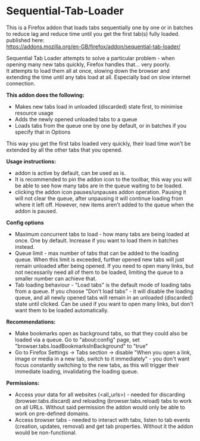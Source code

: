 # Sequential-Tab-Loader
This is a Firefox addon that loads tabs sequentially one by one or in batches to reduce lag and reduce time until you get the first tab(s) fully loaded.  
published here:  
https://addons.mozilla.org/en-GB/firefox/addon/sequential-tab-loader/

Sequential Tab Loader attempts to solve a particular problem - when opening many new tabs quickly, Firefox handles that... very poorly.   
It attempts to load them all at once, slowing down the browser and extending the time until any tabs load at all. Especially bad on slow internet connection.

**This addon does the following:**

* Makes new tabs load in unloaded (discarded) state first, to minimise resource usage
* Adds the newly opened unloaded tabs to a queue
* Loads tabs from the queue one by one by default, or in batches if you specify that in Options

This way you get the first tabs loaded very quickly, their load time won't be extended by all the other tabs that you opened.

**Usage instructions:**

* addon is active by default, can be used as is.
* It is recommended to pin the addon icon to the toolbar, this way you will be able to see how many tabs are in the queue waiting to be loaded.
* clicking the addon icon pauses/unpauses addon operation. Pausing it will not clear the queue, after unpausing it will continue loading from where it left off. However, new items aren't added to the queue when the addon is paused.

**Config options**

* Maximum concurrent tabs to load - how many tabs are being loaded at once. One by default. Increase if you want to load them in batches instead.
* Queue limit - max number of tabs that can be added to the loading queue. When this limit is exceeded, further opened new tabs will just remain unloaded after being opened. If you need to open many links, but not necessarily need all of them to be loaded, limiting the queue to a smaller number can achieve that.
* Tab loading behaviour - "Load tabs" is the default mode of loading tabs from a queue. If you choose "Don't load tabs" - it will disable the loading queue, and all newly opened tabs will remain in an unloaded (discarded) state until clicked. Can be used if you want to open many links, but don't want them to be loaded automatically.

**Recommendations:**

* Make bookmarks open as background tabs, so that they could also be loaded via a queue. Go to "about:config" page, set "browser.tabs.loadBookmarksInBackground" to "true"
* Go to Firefox Settings -> Tabs section -> disable "When you open a link, image or media in a new tab, switch to it immediately" - you don't want focus constantly switching to the new tabs, as this will trigger their immediate loading, invalidating the loading queue.

**Permissions:**

* Access your data for all websites (<all_urls>) - needed for discarding (browser.tabs.discard) and reloading (browser.tabs.reload) tabs to work on all URLs. Without said permission the addon would only be able to work on pre-defined domains.
* Access browser tabs - needed to interact with tabs, listen to tab events (creation, updates, removal) and get tab properties. Without it the addon would be non-functional.

